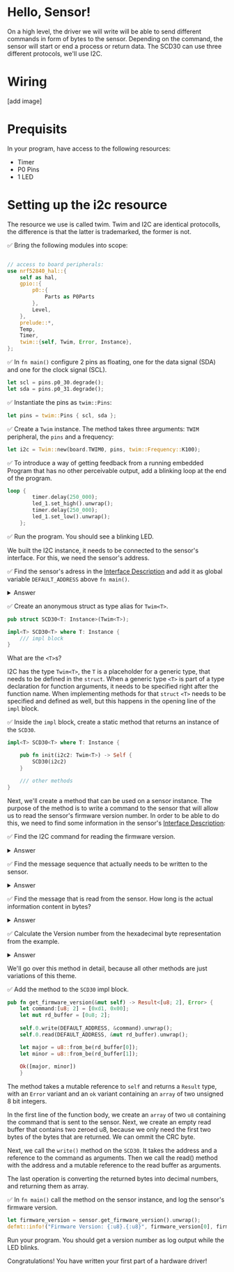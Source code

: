 # Hello, Sensor!

On a high level, the driver we will write will be able to send different commands in form of bytes to the sensor. Depending on the command, the sensor will start or end a process or return data. The SCD30 can use three different protocols, we'll use I2C. 

# Wiring 

[add image]


# Prequisits

In your program, have access to the following resources: 

* Timer 
* P0 Pins 
* 1 LED

# Setting up the i2c resource

The resource we use is called twim. Twim and I2C are identical protocolls, the difference is that the latter is trademarked, the former is not. 

✅ Bring the following modules into scope:

```rust

// access to board peripherals:
use nrf52840_hal::{
    self as hal,
    gpio::{
        p0::{
            Parts as P0Parts
        }, 
        Level,
    },
    prelude::*,
    Temp, 
    Timer,
    twim::{self, Twim, Error, Instance},
};
```


✅ In `fn main()` configure 2 pins as floating, one for the data signal (SDA) and one for the clock signal (SCL).


```rust
let scl = pins.p0_30.degrade();
let sda = pins.p0_31.degrade();
```

✅ Instantiate the pins as `twim::Pins`:

```rust
let pins = twim::Pins { scl, sda };
```

✅ Create a `Twim` instance. The method takes three arguments: `TWIM` peripheral, the `pins` and a frequency:

```rust
let i2c = Twim::new(board.TWIM0, pins, twim::Frequency::K100);
```
✅ To introduce a way of getting feedback from a running embedded Program that has no other perceivable output, add a blinking loop at the end of the program. 

```rust
loop {
        timer.delay(250_000);
        led_1.set_high().unwrap();
        timer.delay(250_000);
        led_1.set_low().unwrap();
    };
```

✅ Run the program. You should see a blinking LED. 


We built the I2C instance, it needs to be connected to the sensor's interface. For this, we need the sensor's address. 

✅ Find the sensor's adress in the [Interface Description][Interface Description] and add it as global variable `DEFAULT_ADDRESS` above `fn main()`. 

<details>
    <summary>Answer</summary>

    ```rust
    pub const DEFAULT_ADDRESS: u8 = 0x61;
    ```

  </details>


✅ Create an anonymous struct as type alias for `Twim<T>`. 

```rust
pub struct SCD30<T: Instance>(Twim<T>);

impl<T> SCD30<T> where T: Instance {
    /// impl block
}
```

What are the `<T>`s?

I2C has the type `Twim<T>`, the `T` is a placeholder for a generic type, that needs to be defined in the `struct`. When a generic type `<T>` is part of a type declaration for function arguments, it needs to be specified right after the function name. When implementing methods for that `struct` `<T>` needs to be specified and defined as well, but this happens in the opening line of the `impl` block. 


✅ Inside the `impl` block, create a static method that returns an instance of the `SCD30`. 

```rust
impl<T> SCD30<T> where T: Instance {

    pub fn init(i2c2: Twim<T>) -> Self {
        SCD30(i2c2)
    }

    /// other methods
}
```

Next, we'll create a method that can be used on a sensor instance. The purpose of the method is to write a command to the sensor that will allow us to read the sensor's firmware version number. In order to be able to do this, we need to find some information in the sensor's [Interface Description][Interface Description]:

✅ Find the I2C command for reading the firmware version.

 <details>
    <summary>Answer</summary>

    I2C `0xD100`

  </details>

✅ Find the message sequence that actually needs to be written to the sensor.

 <details>
    <summary>Answer</summary>

    Start 0xC2 0xD1 0x00 Stop

    Following the Start symbol you can find the byte that indicates that this is a *write* message: `0xC2`. This byte is one bit shift left from the sensor's address 0x61. It is already implemented in the `write()` method we will use, so we can ignore it for now. 

  </details>

✅ Find the message that is read from the sensor. How long is the actual information content in bytes?

 <details>
    <summary>Answer</summary>
    The message that is read:

    Start 0xC3 0x03 0x42 0xF3 Stop

    Notice the *read* byte. It is also just a bitshift away from the sensor's adress. After the *read* byte, are three bytes and the Stop symbol. Of the three bytes, the first is the major version number and the second is the minor version number, the last is a CRC byte. CRC is short for cyclic redundancy check which detects accidental changes in raw data. So the length of the actual information is 2 bytes.

    The `read()` method returns a byte array of all bytes following the *read* byte. 
</details>

✅ Calculate the Version number from the hexadecimal byte representation from the example. 

 <details>
    <summary>Answer</summary>

    |0x03|0x42|
    |----|----|
    |3   |66  |

    So the version number in this example is 3.66.

</details>



We'll go over this method in detail, because all other methods are just variations of this theme. 

✅ Add the method to the `SCD30` impl block.

```rust
pub fn get_firmware_version(&mut self) -> Result<[u8; 2], Error> {
    let command:[u8; 2] = [0xd1, 0x00];
    let mut rd_buffer = [0u8; 2];
        
    self.0.write(DEFAULT_ADDRESS, &command).unwrap();
    self.0.read(DEFAULT_ADDRESS, &mut rd_buffer).unwrap();

    let major = u8::from_be(rd_buffer[0]);
    let minor = u8::from_be(rd_buffer[1]);
        
    Ok([major, minor]) 
    }
```

The method takes a mutable reference to `self` and returns a `Result` type, with an `Error` variant and an `ok` variant containing an `array` of two unsigned 8 bit integers. 

In the first line of the function body, we create an `array` of two `u8` containing the command that is sent to the sensor. Next, we create an empty read buffer that contains two zeroed u8, because we only need the first two bytes of the bytes that are returned. We can ommit the CRC byte. 

Next, we call the `write()` method on the `SCD30`. It takes the address and a reference to the command as arguments. Then we call the read() method with the address and a mutable reference to the read buffer as arguments.

The last operation is converting the returned bytes into decimal numbers, and returning them as array. 


✅ In `fn main()` call the method on the sensor instance, and log the sensor's firmware version. 

```rust
let firmware_version = sensor.get_firmware_version().unwrap();
defmt::info!("Firmware Version: {:u8}.{:u8}", firmware_version[0], firmware_version[1]);
```

Run your program. You should get a version number as log output while the LED blinks.

Congratulations! You have written your first part of a hardware driver!

 [Interface Description]:https://www.sensirion.com/fileadmin/user_upload/customers/sensirion/Dokumente/9.5_CO2/Sensirion_CO2_Sensors_SCD30_Interface_Description.pdf
